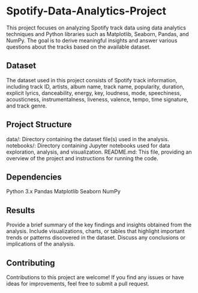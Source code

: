 # Spotify-Data-Analytics-Project
This project focuses on analyzing Spotify track data using data analytics techniques and Python libraries such as Matplotlib, Seaborn, Pandas, and NumPy. The goal is to derive meaningful insights and answer various questions about the tracks based on the available dataset.

## Dataset
The dataset used in this project consists of Spotify track information, including track ID, artists, album name, track name, popularity, duration, explicit lyrics, danceability, energy, key, loudness, mode, speechiness, acousticness, instrumentalness, liveness, valence, tempo, time signature, and track genre.

## Project Structure
data/: Directory containing the dataset file(s) used in the analysis.
notebooks/: Directory containing Jupyter notebooks used for data exploration, analysis, and visualization.
README.md: This file, providing an overview of the project and instructions for running the code.

## Dependencies
Python 3.x
Pandas
Matplotlib
Seaborn
NumPy

## Results
Provide a brief summary of the key findings and insights obtained from the analysis.
Include visualizations, charts, or tables that highlight important trends or patterns discovered in the dataset.
Discuss any conclusions or implications of the analysis.


## Contributing
Contributions to this project are welcome! If you find any issues or have ideas for improvements, feel free to submit a pull request.
